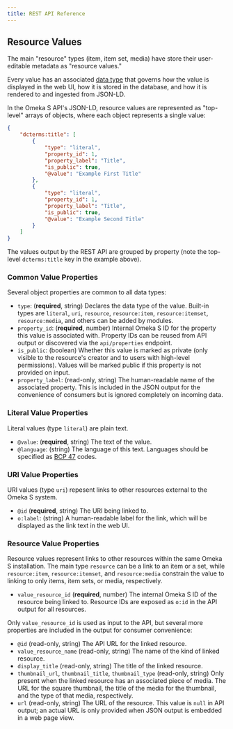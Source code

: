 ```yaml
---
title: REST API Reference
---
```


## Resource Values

The main "resource" types (item, item set, media) have store their user-editable
metadata as "resource values." 

Every value has an associated [data type](../modules/data_types.md) that governs
how the value is displayed in the web UI, how it is stored in the database,
and how it is rendered to and ingested from JSON-LD.

In the Omeka S API's JSON-LD, resource values are represented as "top-level" arrays
of objects, where each object represents a single value:

```json
{
    "dcterms:title": [
        {
            "type": "literal",
            "property_id": 1,
            "property_label": "Title",
            "is_public": true,
            "@value": "Example First Title"
        },
        {
            "type": "literal",
            "property_id": 1,
            "property_label": "Title",
            "is_public": true,
            "@value": "Example Second Title"
        }
    ]
}
```

The values output by the REST API are grouped by property
(note the top-level `dcterms:title` key in the example above).

### Common Value Properties

Several object properties are common to all data types:

- `type`: (**required**, string) Declares the data type of the value. 
  Built-in types are `literal`, `uri`, `resource`, `resource:item`,
  `resource:itemset`, `resource:media`, and others can be added by modules.
- `property_id`: (**required**, number) Internal Omeka S ID for the property
  this value is associated with. Property IDs can be reused from API output or
  discovered via the `api/properties` endpoint.
- `is_public`: (boolean) Whether this value is marked as private (only visible
  to the resource's creator and to users with high-level permissions). Values
  will be marked public if this property is not provided on input.
- `property_label`: (read-only, string) The human-readable name of the associated property.
  This is included in the JSON output for the convenience of consumers but is
  ignored completely on incoming data.

### Literal Value Properties

Literal values (type `literal`)  are plain text.

- `@value`: (**required**, string) The text of the value.
- `@language`: (string) The language of this text.
  Languages should be specified as [BCP 47](https://www.w3.org/International/articles/language-tags/) codes.

### URI Value Properties

URI values (type `uri`) repesent links to other resources external to the Omeka S system.

- `@id` (**required**, string) The URI being linked to.
- `o:label`: (string) A human-readable label for the link, which will be
  displayed as the link text in the web UI.

### Resource Value Properties

Resource values represent links to other resources within the same Omeka S
installation. The main type `resource` can be a link to an item or a set,
while `resource:item`, `resource:itemset`, and `resource:media` constrain the
value to linking to only items, item sets, or media, respectively.

- `value_resource_id` (**required**, number) The internal Omeka S ID of the
  resource being linked to. Resource IDs are exposed as `o:id` in the API
  output for all resources.

Only `value_resource_id` is used as input to the API, but several more
properties are included in the output for consumer convenience:

- `@id` (read-only, string) The API URL for the linked resource.
- `value_resource_name` (read-only, string) The name of the kind of linked resource.
- `display_title` (read-only, string) The title of the linked resource.
- `thumbnail_url`, `thumbnail_title`, `thumbnail_type` (read-only, string)
  Only present when the linked resource has an associated piece of media. The URL
  for the square thumbnail, the title of the media for the thumbnail, and the
  type of that media, respectively.
- `url` (read-only, string) The URL of the resource. This value is `null` in
  API output; an actual URL is only provided when JSON output is embedded in
  a web page view.
